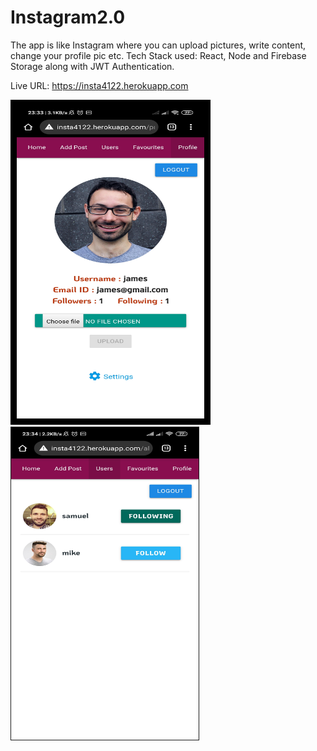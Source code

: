 # Instagram2.0
The app is like Instagram where you can upload pictures, write content, change your profile pic etc. Tech Stack used: React, Node and Firebase Storage along with JWT Authentication.

Live URL: https://insta4122.herokuapp.com

<!-- ![ScreenShot](https://raw.github.com/javed2214/Instagram-App/master/screenshots/ss-1.jpg) -->

<img style='border:10px solid black' src="https://raw.githubusercontent.com/javed2214/Instagram-App/master/screenshots/ss-1.jpg" width="300" height="500">  <img src="https://raw.githubusercontent.com/javed2214/Instagram-App/master/screenshots/ss-4.jpg" width="300" height="500" border="1">
